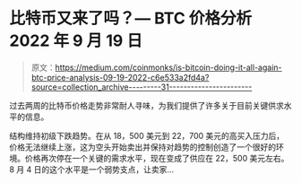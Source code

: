 # 比特币又来了吗？— BTC 价格分析 2022 年 9 月 19 日

> 原文：<https://medium.com/coinmonks/is-bitcoin-doing-it-all-again-btc-price-analysis-09-19-2022-c6e533a2fd4a?source=collection_archive---------31----------------------->

过去两周的比特币价格走势非常耐人寻味，为我们提供了许多关于目前关键供求水平的信息。

结构维持初级下跌趋势。在从 18，500 美元到 22，700 美元的高买入压力后，价格无法继续上涨，这为空头开始卖出并保持对趋势的控制创造了一个很好的环境。价格再次停在一个关键的需求水平，现在变成了供应在 22，500 美元左右。8 月 4 日的这个水平是一个弱势支点，让卖家…